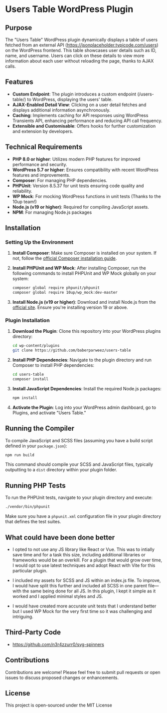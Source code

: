 # Users Table WordPress Plugin

## Purpose

The "Users Table" WordPress plugin dynamically displays a table of users fetched from an external API (https://jsonplaceholder.typicode.com/users) on the WordPress frontend. This table showcases user details such as ID, name, and username. Users can click on these details to view more information about each user without reloading the page, thanks to AJAX calls.

## Features

-   **Custom Endpoint**: The plugin introduces a custom endpoint (/users-table/) to WordPress, displaying the users' table.
-   **AJAX-Enabled Detail View**: Clicking on a user detail fetches and displays additional information asynchronously.
-   **Caching**: Implements caching for API responses using WordPress Transients API, enhancing performance and reducing API call frequency.
-   **Extensible and Customisable**: Offers hooks for further customization and extension by developers.

## Technical Requirements

-   **PHP 8.0 or higher**: Utilizes modern PHP features for improved performance and security.
-   **WordPress 5.7 or higher**: Ensures compatibility with recent WordPress features and improvements.
-   **Composer**: For managing PHP dependencies.
-   **PHPUnit**: Version 8.5.37 for unit tests ensuring code quality and reliability.
-   **WP Mock**: For mocking WordPress functions in unit tests (Thanks to the 10up team!)
-   **Node.js (v19 or higher)**: Required for compiling JavaScript assets.
-   **NPM**: For managing Node.js packages

## Installation

### Setting Up the Environment

1. **Install Composer**: Make sure Composer is installed on your system. If not, follow the [official Composer installation guide](https://getcomposer.org/download/).

2. **Install PHPUnit and WP Mock**: After installing Composer, run the following commands to install PHPUnit and WP Mock globally on your system:

    ```bash
    composer global require phpunit/phpunit
    composer global require 10up/wp_mock:dev-master
    ```

3. **Install Node.js (v19 or higher)**: Download and install Node.js from the [official site](https://nodejs.org/). Ensure you're installing version 19 or above.

### Plugin Installation

1. **Download the Plugin**: Clone this repository into your WordPress plugins directory:

    ```bash
    cd wp-content/plugins
    git clone https://github.com/baberparweez/users-table
    ```

2. **Install PHP Dependencies**: Navigate to the plugin directory and run Composer to install PHP dependencies:

    ```bash
    cd users-table
    composer install
    ```

3. **Install JavaScript Dependencies**: Install the required Node.js packages:

    ```bash
    npm install
    ```

4. **Activate the Plugin**: Log into your WordPress admin dashboard, go to Plugins, and activate "Users Table."

## Running the Compiler

To compile JavaScript and SCSS files (assuming you have a build script defined in your `package.json`):

```bash
npm run build
```

This command should compile your SCSS and JavaScript files, typically outputting to a `dist` directory within your plugin folder.

## Running PHP Tests

To run the PHPUnit tests, navigate to your plugin directory and execute:

```bash
./vendor/bin/phpunit
```

Make sure you have a `phpunit.xml` configuration file in your plugin directory that defines the test suites.

## What could have been done better

-   I opted to not use any JS library like React or Vue. This was to intially save time and for a task this size, including additional libraries or frameworks would be an overkill. For a plugin that would grow over time, I would opt to use latest techniques and adopt React with Vite for this particular plugin.

-   I included my assets for SCSS and JS within an index.js file. To improve, I would have split this further and included all SCSS in one parent file—with the same being done for all JS. In this plugin, I kept it simple as it worked and I applied minimal styles and JS.

-   I would have created more accurate unit tests that I understand better but I used WP Mock for the very first time so it was challenging and intriguing.

## Third-Party Code

-   https://github.com/n3r4zzurr0/svg-spinners

## Contributions

Contributions are welcome! Please feel free to submit pull requests or open issues to discuss proposed changes or enhancements.

## License

This project is open-sourced under the MIT License
